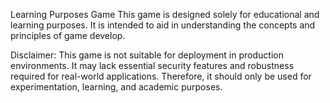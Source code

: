 Learning Purposes Game
This game is designed solely for educational and learning purposes. It is intended to aid in understanding the concepts and principles of game develop.

Disclaimer:
This game is not suitable for deployment in production environments. It may lack essential security features and robustness required for real-world applications. Therefore, it should only be used for experimentation, learning, and academic purposes.